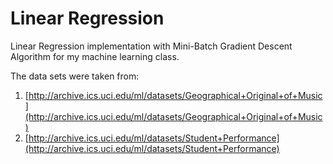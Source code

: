 # Linear Regression

Linear Regression implementation with Mini-Batch Gradient Descent Algorithm for my machine learning class.

The data sets were taken from:

1) [http://archive.ics.uci.edu/ml/datasets/Geographical+Original+of+Music](http://archive.ics.uci.edu/ml/datasets/Geographical+Original+of+Music)
2) [http://archive.ics.uci.edu/ml/datasets/Student+Performance](http://archive.ics.uci.edu/ml/datasets/Student+Performance)
